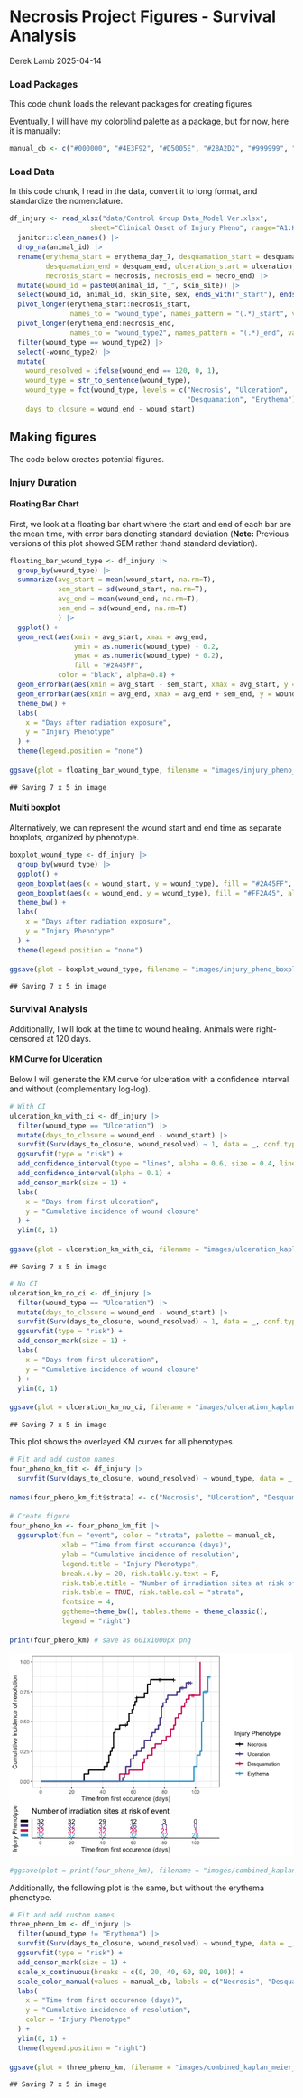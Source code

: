 Necrosis Project Figures - Survival Analysis
================
Derek Lamb
2025-04-14

### Load Packages

This code chunk loads the relevant packages for creating figures

Eventually, I will have my colorblind palette as a package, but for now,
here it is manually:

``` r
manual_cb <- c("#000000", "#4E3F92", "#D5005E", "#28A2D2", "#999999", "#009B77", "#CC49A7",   "#00739E", "#862AAF", "#666666")
```

### Load Data

In this code chunk, I read in the data, convert it to long format, and
standardize the nomenclature.

``` r
df_injury <- read_xlsx("data/Control Group Data_Model Ver.xlsx",
                    sheet="Clinical Onset of Injury Pheno", range="A1:K36") |> 
  janitor::clean_names() |> 
  drop_na(animal_id) |> 
  rename(erythema_start = erythema_day_7, desquamation_start = desquamation, 
         desquamation_end = desquam_end, ulceration_start = ulceration, ulceration_end = ulc_end,
         necrosis_start = necrosis, necrosis_end = necro_end) |> 
  mutate(wound_id = paste0(animal_id, "_", skin_site)) |> 
  select(wound_id, animal_id, skin_site, sex, ends_with("_start"), ends_with("_end")) |> 
  pivot_longer(erythema_start:necrosis_start,
               names_to = "wound_type", names_pattern = "(.*)_start", values_to = "wound_start") |> 
  pivot_longer(erythema_end:necrosis_end,
               names_to = "wound_type2", names_pattern = "(.*)_end", values_to = "wound_end") |> 
  filter(wound_type == wound_type2) |> 
  select(-wound_type2) |> 
  mutate(
    wound_resolved = ifelse(wound_end == 120, 0, 1),
    wound_type = str_to_sentence(wound_type),
    wound_type = fct(wound_type, levels = c("Necrosis", "Ulceration", 
                                            "Desquamation", "Erythema")),
    days_to_closure = wound_end - wound_start)
```

## Making figures

The code below creates potential figures.

### Injury Duration

#### Floating Bar Chart

First, we look at a floating bar chart where the start and end of each
bar are the mean time, with error bars denoting standard deviation
(**Note:** Previous versions of this plot showed SEM rather thand
standard deviation).

``` r
floating_bar_wound_type <- df_injury |> 
  group_by(wound_type) |> 
  summarize(avg_start = mean(wound_start, na.rm=T), 
            sem_start = sd(wound_start, na.rm=T),
            avg_end = mean(wound_end, na.rm=T),
            sem_end = sd(wound_end, na.rm=T)
            ) |> 
  ggplot() +
  geom_rect(aes(xmin = avg_start, xmax = avg_end, 
                ymin = as.numeric(wound_type) - 0.2, 
                ymax = as.numeric(wound_type) + 0.2),
                fill = "#2A45FF", 
            color = "black", alpha=0.8) +
  geom_errorbar(aes(xmin = avg_start - sem_start, xmax = avg_start, y = wound_type), width = 0.2)+
  geom_errorbar(aes(xmin = avg_end, xmax = avg_end + sem_end, y = wound_type), width = 0.2) +
  theme_bw() +
  labs(
    x = "Days after radiation exposure",
    y = "Injury Phenotype"
  ) +
  theme(legend.position = "none")

ggsave(plot = floating_bar_wound_type, filename = "images/injury_pheno_floating_bar_start_and_end.png")
```

    ## Saving 7 x 5 in image

#### Multi boxplot

Alternatively, we can represent the wound start and end time as separate
boxplots, organized by phenotype.

``` r
boxplot_wound_type <- df_injury |> 
  group_by(wound_type) |> 
  ggplot() +
  geom_boxplot(aes(x = wound_start, y = wound_type), fill = "#2A45FF", alpha = 0.8) +
  geom_boxplot(aes(x = wound_end, y = wound_type), fill = "#FF2A45", alpha = 0.8) +
  theme_bw() +
  labs(
    x = "Days after radiation exposure",
    y = "Injury Phenotype"
  ) +
  theme(legend.position = "none") 

ggsave(plot = boxplot_wound_type, filename = "images/injury_pheno_boxplot_start_and_end.png")
```

    ## Saving 7 x 5 in image

### Survival Analysis

Additionally, I will look at the time to wound healing. Animals were
right-censored at 120 days.

#### KM Curve for Ulceration

Below I will generate the KM curve for ulceration with a confidence
interval and without (complementary log-log).

``` r
# With CI
ulceration_km_with_ci <- df_injury |> 
  filter(wound_type == "Ulceration") |> 
  mutate(days_to_closure = wound_end - wound_start) |> 
  survfit(Surv(days_to_closure, wound_resolved) ~ 1, data = _, conf.type = "log-log") |> 
  ggsurvfit(type = "risk") +
  add_confidence_interval(type = "lines", alpha = 0.6, size = 0.4, linetype = "dashed") +
  add_confidence_interval(alpha = 0.1) + 
  add_censor_mark(size = 1) +
  labs(
    x = "Days from first ulceration",
    y = "Cumulative incidence of wound closure"
  ) +
  ylim(0, 1)

ggsave(plot = ulceration_km_with_ci, filename = "images/ulceration_kaplan_meier_with_ci.png")
```

    ## Saving 7 x 5 in image

``` r
# No CI
ulceration_km_no_ci <- df_injury |> 
  filter(wound_type == "Ulceration") |> 
  mutate(days_to_closure = wound_end - wound_start) |> 
  survfit(Surv(days_to_closure, wound_resolved) ~ 1, data = _, conf.type = "log-log") |> 
  ggsurvfit(type = "risk") +
  add_censor_mark(size = 1) +
  labs(
    x = "Days from first ulceration",
    y = "Cumulative incidence of wound closure"
  ) +
  ylim(0, 1)

ggsave(plot = ulceration_km_no_ci, filename = "images/ulceration_kaplan_meier_no_ci.png")
```

    ## Saving 7 x 5 in image

This plot shows the overlayed KM curves for all phenotypes

``` r
# Fit and add custom names
four_pheno_km_fit <- df_injury |> 
  survfit(Surv(days_to_closure, wound_resolved) ~ wound_type, data = _, conf.type = "log-log") 

names(four_pheno_km_fit$strata) <- c("Necrosis", "Ulceration", "Desquamation", "Erythema")

# Create figure
four_pheno_km <- four_pheno_km_fit |> 
  ggsurvplot(fun = "event", color = "strata", palette = manual_cb,
             xlab = "Time from first occurence (days)",
             ylab = "Cumulative incidence of resolution",
             legend.title = "Injury Phenotype",
             break.x.by = 20, risk.table.y.text = F,
             risk.table.title = "Number of irradiation sites at risk of event",
             risk.table = TRUE, risk.table.col = "strata", 
             fontsize = 4,
             ggtheme=theme_bw(), tables.theme = theme_classic(), 
             legend = "right") 

print(four_pheno_km) # save as 601x1000px png 
```

![](umb_cri_model_survival_analysis_figures_files/figure-gfm/all%20four%20phenotypes-1.png)<!-- -->

``` r
#ggsave(plot = print(four_pheno_km), filename = "images/combined_kaplan_meier_four_phenos.pdf")
```

Additionally, the following plot is the same, but without the erythema
phenotype.

``` r
# Fit and add custom names
three_pheno_km <- df_injury |> 
  filter(wound_type != "Erythema") |> 
  survfit(Surv(days_to_closure, wound_resolved) ~ wound_type, data = _, conf.type = "log-log") |> 
  ggsurvfit(type = "risk") +
  add_censor_mark(size = 1) +
  scale_x_continuous(breaks = c(0, 20, 40, 60, 80, 100)) +
  scale_color_manual(values = manual_cb, labels = c("Necrosis", "Desquamation", "Ulceration")) +
  labs(
    x = "Time from first occurence (days)",
    y = "Cumulative incidence of resolution",
    color = "Injury Phenotype"
  ) +
  ylim(0, 1) +
  theme(legend.position = "right")

ggsave(plot = three_pheno_km, filename = "images/combined_kaplan_meier_three_phenos.png")
```

    ## Saving 7 x 5 in image

<!-- Oops. Doesn't look like you can actually consider all wound sites independently. -->
